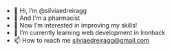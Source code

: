 - 👋 Hi, I’m @silviaedreiragg
- 🐍 And I'm a pharmacist 
- 👀 Now I’m interested in improving my skills!
- 🌱 I’m currently learning web development in Ironhack
- 📫 How to reach me silviaedreiragg@gmail.com 
